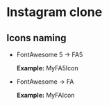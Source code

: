 # Instagram clone

## Icons naming

- FontAwesome 5 &rarr; FA5

  **Example:** MyFA5Icon
  <br />

- FontAwesome &rarr; FA

  **Example:** MyFAIcon
  <br />
